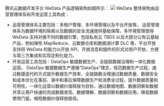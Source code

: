 腾讯云数据开发平台 WeData 产品逻辑架构如图所示：
![](https://qcloudimg.tencent-cloud.cn/raw/31328a29f908564d3e49ba74c95e5f63.svg)
WeData 整体架构由运营管理体系和开发运营工具构成：
- 运营管理体系主要包括：多租户管理、多环境管理以及平台开放等。
运营管理体系为数据环境的隔离以及数据的安全流通提供基础保障，多环境管理使得 WeData 支持对接不同的数据引擎，包括私有云 TBDS 以及大部分公有云基础产品，例如弹性 MapReduce、云数据仓库和数据湖计算 DLC 等，平台开放支持将 WeData 的能力以开放 API、开放消息和插件的形式对用户开放，方便与第三方集成和实现定制化能力。
- 开发运营工具包括：DataOps 敏捷数据生产、全链路数据治理和一体化数据运营。
DataOps 敏捷数据生产遵循“DataOps”理念，规范数据生产过程，通过敏捷迭代的方式提升数据生产效率，全链路数治理通过数据质量、数据安全和成本优化在事前、事中和事后保障数据生产和消费全过程，提升数据质量和可用性，一体化运营以数据价值释放为目标，通过数据地图、数据洞察和数据共享让用户快速的完成数据发现、数据理解、数据洞察和数据应用，降低数据使用门槛，缩短数据价值释放路径。
